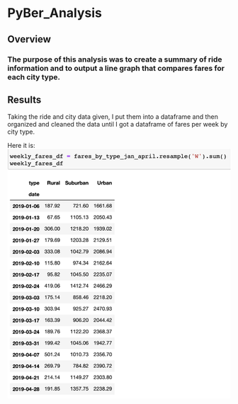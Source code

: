 # PyBer_Analysis

## Overview

### The purpose of this analysis was to create a summary of ride information and to output a line graph that compares fares for each city type.

## Results

Taking the ride and city data given, I put them into a dataframe and then organized and cleaned the data until I got a dataframe of fares per week by city type. 

Here it is:
![image](https://github.com/PirateSuit/PyBer_Analysis/blob/main/analysis/resampled_weekly_fare_df.png)
